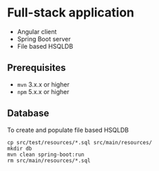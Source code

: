 # Full-stack application

- Angular client
- Spring Boot server
- File based HSQLDB

## Prerequisites

- `mvn` 3.x.x or higher
- `npm` 5.x.x or higher

## Database

To create and populate file based HSQLDB

    cp src/test/resources/*.sql src/main/resources/
    mkdir db
    mvn clean spring-boot:run
    rm src/main/resources/*.sql
